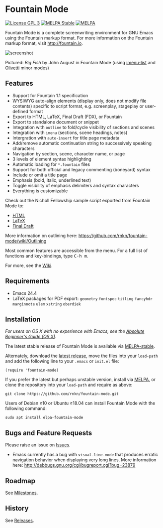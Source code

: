 Fountain Mode
=============

[![License GPL 3](https://img.shields.io/badge/license-GPL_3-green.svg)](https://www.gnu.org/licenses/gpl-3.0.txt)
[![MELPA Stable](https://stable.melpa.org/packages/fountain-mode-badge.svg)](https://stable.melpa.org/#/fountain-mode)
[![MELPA](https://melpa.org/packages/fountain-mode-badge.svg)](https://melpa.org/#/fountain-mode)

Fountain Mode is a complete screenwriting environment for GNU Emacs
using the Fountain markup format. For more information on the Fountain markup
format, visit <http://fountain.io>.

![screenshot](http://files.paulwrankin.com/fountain-mode/screenshot.png)

Pictured: *Big Fish* by John August in Fountain Mode (using [imenu-list][] and
[Olivetti][] minor modes)

[imenu-list]: https://github.com/bmag/imenu-list "imenu-list"
[olivetti]: https://github.com/rnkn/olivetti "Olivetti"

Features
--------

- Support for Fountain 1.1 specification
- WYSIWYG auto-align elements (display only, does not modify file contents)
  specific to script format, e.g. screenplay, stageplay or user-defined format
- Export to HTML, LaTeX, Final Draft (FDX), or Fountain
- Export to standalone document or snippet
- Integration with `outline` to fold/cycle visibility of sections and scenes
- Integration with `imenu` (sections, scene headings, notes)
- Intergration with `auto-insert` for title page metadata
- Add/remove automatic continuation string to successively speaking characters
- Navigation by section, scene, character name, or page
- 3 levels of element syntax highlighting
- Automatic loading for `*.fountain` files
- Support for both official and legacy commenting (boneyard) syntax
- Include or omit a title page
- Emphasis (bold, italic, underlined text)
- Toggle visibility of emphasis delimiters and syntax characters
- Everything is customizable

Check out the Nicholl Fellowship sample script exported from Fountain Mode to:

- [HTML](https://rawgit.com/rnkn/mcqueen/master/sample/sample.html)
- [LaTeX](https://www.sharelatex.com/project/54ed9180966959cb7fdbde8e)
- [Final Draft](http://files.paulwrankin.com/fountain-mode/Nicholl%20Fellowship%20sample.fdx)

More information on outlining here: <https://github.com/rnkn/fountain-mode/wiki/Outlining>

Most common features are accessible from the menu. For a full list of functions
and key-bindings, type <kbd>C-h m</kbd>.

For more, see the [Wiki](https://github.com/rnkn/fountain-mode/wiki).

Requirements
------------

- Emacs 24.4
- LaTeX packages for PDF export: `geometry` `fontspec` `titling` `fancyhdr`
  `marginnote` `ulem` `xstring` `oberdiek`

Installation
------------

*For users on OS X with no experience with Emacs, see the
[Absolute Beginner's Guide (OS X)][guide].*

The latest stable release of Fountain Mode is available via
[MELPA-stable](http://stable.melpa.org/#/fountain-mode).

Alternately, download the [latest release][], move the files into your
`load-path` and add the following line to your `.emacs` or `init.el` file:

    (require 'fountain-mode)

If you prefer the latest but perhaps unstable version, install via
[MELPA][], or clone the repository into your `load-path` and require as
above:

    git clone https://github.com/rnkn/fountain-mode.git

Users of Debian ≥10 or Ubuntu ≥18.04 can install Fountain Mode with the following command:

    sudo apt install elpa-fountain-mode

[guide]: https://github.com/rnkn/fountain-mode/wiki/Absolute-Beginner's-Guide-(OS-X) "Absolute Beginner's Guide (OS X)"
[melpa]: http://melpa.org/#/fountain-mode "MELPA"
[melpa-stable]: http://stable.melpa.org/#/fountain-mode "MELPA-stable"
[latest release]: https://github.com/rnkn/fountain-mode/releases/latest "Fountain Mode latest release"

Bugs and Feature Requests
-------------------------

Please raise an issue on [Issues](https://github.com/rnkn/fountain-mode/issues).

- Emacs currently has a bug with `visual-line-mode` that produces erratic
  navigation behavior when displaying very long lines. More information here:
  <http://debbugs.gnu.org/cgi/bugreport.cgi?bug=23879>

Roadmap
-------

See [Milestones](https://github.com/rnkn/fountain-mode/milestones).

History
-------

See [Releases](https://github.com/rnkn/fountain-mode/releases).
